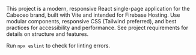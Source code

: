 <!-- Use this file to provide workspace-specific custom instructions to Copilot. For more details, visit https://code.visualstudio.com/docs/copilot/copilot-customization#_use-a-githubcopilotinstructionsmd-file -->

This project is a modern, responsive React single-page application for the Cabeceo brand, built with Vite and intended for Firebase Hosting. Use modular components, responsive CSS (Tailwind preferred), and best practices for accessibility and performance. See project requirements for details on structure and features.

Run `npx eslint` to check for linting errors.
